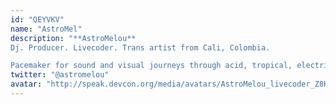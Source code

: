 ```yaml
---
id: "QEYVKV"
name: "AstroMel"
description: "**AstroMelou**
Dj. Producer. Livecoder. Trans artist from Cali, Colombia. 

Pacemaker for sound and visual journeys through acid, tropical, electric, fiery, rebellious and diverse frequencies of world music. Their sets denote the fluidity of musical genres,  daydreams of tropical fever."
twitter: "@astromelou"
avatar: "http://speak.devcon.org/media/avatars/AstroMelou_livecoder_Z8K5atN.jpeg"
---
```

